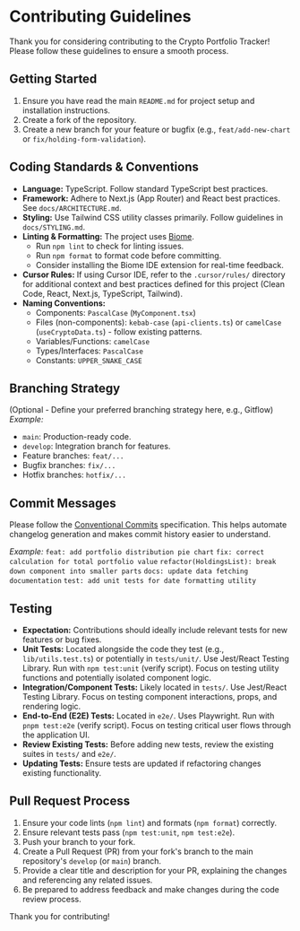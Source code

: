 # Contributing Guidelines

Thank you for considering contributing to the Crypto Portfolio Tracker! Please follow these guidelines to ensure a smooth process.

## Getting Started

1.  Ensure you have read the main `README.md` for project setup and installation instructions.
2.  Create a fork of the repository.
3.  Create a new branch for your feature or bugfix (e.g., `feat/add-new-chart` or `fix/holding-form-validation`).

## Coding Standards & Conventions

- **Language:** TypeScript. Follow standard TypeScript best practices.
- **Framework:** Adhere to Next.js (App Router) and React best practices. See `docs/ARCHITECTURE.md`.
- **Styling:** Use Tailwind CSS utility classes primarily. Follow guidelines in `docs/STYLING.md`.
- **Linting & Formatting:** The project uses [Biome](https://biomejs.dev/).
  - Run `npm lint` to check for linting issues.
  - Run `npm format` to format code before committing.
  - Consider installing the Biome IDE extension for real-time feedback.
- **Cursor Rules:** If using Cursor IDE, refer to the `.cursor/rules/` directory for additional context and best practices defined for this project (Clean Code, React, Next.js, TypeScript, Tailwind).
- **Naming Conventions:**
  - Components: `PascalCase` (`MyComponent.tsx`)
  - Files (non-components): `kebab-case` (`api-clients.ts`) or `camelCase` (`useCryptoData.ts`) - follow existing patterns.
  - Variables/Functions: `camelCase`
  - Types/Interfaces: `PascalCase`
  - Constants: `UPPER_SNAKE_CASE`

## Branching Strategy

(Optional - Define your preferred branching strategy here, e.g., Gitflow)
*Example:*
- `main`: Production-ready code.
- `develop`: Integration branch for features.
- Feature branches: `feat/...`
- Bugfix branches: `fix/...`
- Hotfix branches: `hotfix/...`

## Commit Messages

Please follow the [Conventional Commits](https://www.conventionalcommits.org/en/v1.0.0/) specification. This helps automate changelog generation and makes commit history easier to understand.

*Example:*
`feat: add portfolio distribution pie chart`
`fix: correct calculation for total portfolio value`
`refactor(HoldingsList): break down component into smaller parts`
`docs: update data fetching documentation`
`test: add unit tests for date formatting utility`

## Testing

- **Expectation:** Contributions should ideally include relevant tests for new features or bug fixes.
- **Unit Tests:** Located alongside the code they test (e.g., `lib/utils.test.ts`) or potentially in `tests/unit/`. Use Jest/React Testing Library. Run with `npm test:unit` (verify script). Focus on testing utility functions and potentially isolated component logic.
- **Integration/Component Tests:** Likely located in `tests/`. Use Jest/React Testing Library. Focus on testing component interactions, props, and rendering logic.
- **End-to-End (E2E) Tests:** Located in `e2e/`. Uses Playwright. Run with `pnpm test:e2e` (verify script). Focus on testing critical user flows through the application UI.
- **Review Existing Tests:** Before adding new tests, review the existing suites in `tests/` and `e2e/`.
- **Updating Tests:** Ensure tests are updated if refactoring changes existing functionality.

## Pull Request Process

1.  Ensure your code lints (`npm lint`) and formats (`npm format`) correctly.
2.  Ensure relevant tests pass (`npm test:unit`, `npm test:e2e`).
3.  Push your branch to your fork.
4.  Create a Pull Request (PR) from your fork's branch to the main repository's `develop` (or `main`) branch.
5.  Provide a clear title and description for your PR, explaining the changes and referencing any related issues.
6.  Be prepared to address feedback and make changes during the code review process.

Thank you for contributing!